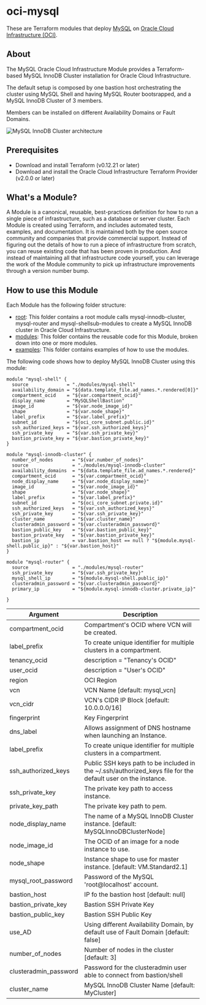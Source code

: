 # oci-mysql

These are Terraform modules that deploy [MySQL](https://www.mysql.com/) on [Oracle Cloud Infrastructure (OCI)](https://cloud.oracle.com/en_US/cloud-infrastructure).

## About
The MySQL Oracle Cloud Infrastructure Module provides a Terraform-based MySQL InnoDB Cluster installation for Oracle Cloud Infrastructure.

The default setup is composed by one bastion host orchestrating the cluster using MySQL Shell and having MySQL Router bootsrapped, and a MySQL InnoDB Cluster of 3 members.

Members can be installed on different Availability Domains or Fault Domains.

![MySQL InnoDB Cluster architecture](https://github.com/lefred/oci-mysql/raw/innodbcluster/examples/multiple_fd/images/oci_multi_fd.png)

## Prerequisites

* Download and install Terraform (v0.12.21 or later)
* Download and install the Oracle Cloud Infrastructure Terraform Provider (v2.0.0 or later)


## What's a Module?
A Module is a canonical, reusable, best-practices definition for how to run a single piece of infrastructure, such as a database or server cluster. Each Module is created using Terraform, and includes automated tests, examples, and documentation. It is maintained both by the open source community and companies that provide commercial support.
Instead of figuring out the details of how to run a piece of infrastructure from scratch, you can reuse existing code that has been proven in production. And instead of maintaining all that infrastructure code yourself, you can leverage the work of the Module community to pick up infrastructure improvements through a version number bump.

## How to use this Module
Each Module has the following folder structure:
* [root](.): This folder contains a root module calls  mysql-innodb-cluster, mysql-router and mysql-shellsub-modules to create a MySQL InnoDB cluster in Oracle Cloud Infrastructure.
* [modules](modules): This folder contains the reusable code for this Module, broken down into one or more modules.
* [examples](examples): This folder contains examples of how to use the modules.

The following code shows how to deploy MySQL InnoDB Cluster using this module:

```
module "mysql-shell" {
  source              = "./modules/mysql-shell"
  availability_domain = "${data.template_file.ad_names.*.rendered[0]}"
  compartment_ocid    = "${var.compartment_ocid}"
  display_name        = "MySQLShellBastion"
  image_id            = "${var.node_image_id}"
  shape               = "${var.node_shape}"
  label_prefix        = "${var.label_prefix}"
  subnet_id           = "${oci_core_subnet.public.id}"
  ssh_authorized_keys = "${var.ssh_authorized_keys}"
  ssh_private_key     = "${var.ssh_private_key}"
  bastion_private_key = "${var.bastion_private_key}"
}

module "mysql-innodb-cluster" {
  number_of_nodes       = "${var.number_of_nodes}"
  source                = "./modules/mysql-innodb-cluster"
  availability_domains  = "${data.template_file.ad_names.*.rendered}"
  compartment_ocid      = "${var.compartment_ocid}"
  node_display_name     = "${var.node_display_name}"
  image_id              = "${var.node_image_id}"
  shape                 = "${var.node_shape}"
  label_prefix          = "${var.label_prefix}"
  subnet_id             = "${oci_core_subnet.private.id}"
  ssh_authorized_keys   = "${var.ssh_authorized_keys}"
  ssh_private_key       = "${var.ssh_private_key}"
  cluster_name          = "${var.cluster_name}"
  clusteradmin_password = "${var.clusteradmin_password}"
  bastion_public_key    = "${var.bastion_public_key}"
  bastion_private_key   = "${var.bastion_private_key}"
  bastion_ip            = var.bastion_host == null ? "${module.mysql-shell.public_ip}" : "${var.bastion_host}"
}

module "mysql-router" {
  source                = "./modules/mysql-router"
  ssh_private_key       = "${var.ssh_private_key}"
  mysql_shell_ip        = "${module.mysql-shell.public_ip}"
  clusteradmin_password = "${var.clusteradmin_password}"
  primary_ip            = "${module.mysql-innodb-cluster.private_ip}"

}
```


Argument | Description
--- | ---
compartment_ocid | Compartment's OCID where VCN will be created.
label_prefix | To create unique identifier for multiple clusters in a compartment.
tenancy_ocid | description = "Tenancy's OCID"
user_ocid | description = "User's OCID"
region | OCI Region
vcn | VCN Name [default: mysql_vcn]
vcn_cidr | VCN's CIDR IP Block [default: 10.0.0.0/16]
fingerprint | Key Fingerprint
dns_label | Allows assignment of DNS hostname when launching an Instance. 
label_prefix | To create unique identifier for multiple clusters in a compartment.
ssh_authorized_keys | Public SSH keys path to be included in the ~/.ssh/authorized_keys file for the default user on the instance. 
ssh_private_key | The private key path to access instance. 
private_key_path | The private key path to pem. 
node_display_name | The name of a MySQL InnoDB Cluster instance. [default: MySQLInnoDBClusterNode]
node_image_id |The OCID of an image for a node instance to use. 
node_shape | Instance shape to use for master instance. [default: VM.Standard2.1]
mysql_root_password | Password of the MySQL 'root@localhost' account.
bastion_host | IP fo the bastion host [default: null]
bastion_private_key | Bastion SSH Private Key
bastion_public_key | Bastion SSH Public Key
use_AD | Using different Availability Domain, by default use of Fault Domain [default: false]
number_of_nodes | Number of nodes in the cluster [default: 3]
clusteradmin_password | Password for the clusteradmin user able to connect from bastion/shell
cluster_name | MySQL InnoDB Cluster Name [default: MyCluster]


